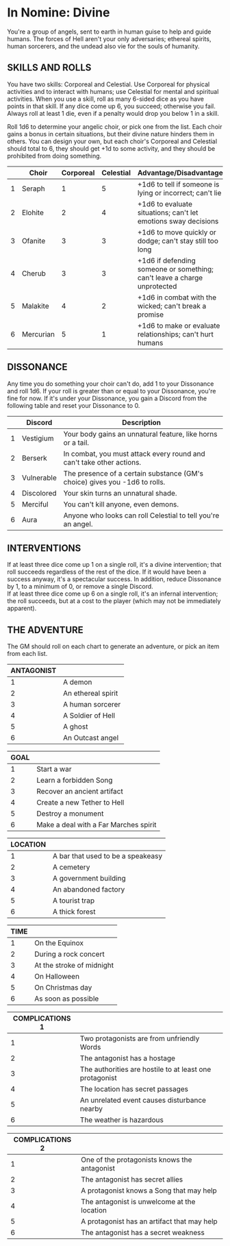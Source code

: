 # In Nomine: Divine

You're a group of angels, sent to earth in human guise to help and guide humans. The forces of Hell aren't your only adversaries; ethereal spirits, human sorcerers, and the undead also vie for the souls of humanity.

## SKILLS AND ROLLS

You have two skills: Corporeal and Celestial. Use Corporeal for physical activities and to interact with humans; use Celestial for mental and spiritual activities. When you use a skill, roll as many 6-sided dice as you have points in that skill. If any dice come up 6, you succeed; otherwise you fail. Always roll at least 1 die, even if a penalty would drop you below 1 in a skill.

Roll 1d6 to determine your angelic choir, or pick one from the list. Each choir gains a bonus in certain situations, but their divine nature hinders them in others. You can design your own, but each choir's Corporeal and Celestial should total to 6, they should get +1d to some activity, and they should be prohibited from doing something.

|  | Choir | Corporeal | Celestial | Advantage/Disadvantage |
| --- | ----- | --------- | --------- | ---------------------- |
| 1 | Seraph | 1 | 5 | +1d6 to tell if someone is lying or incorrect; can't lie |
| 2 | Elohite | 2 | 4 | +1d6 to evaluate situations; can't let emotions sway decisions |
| 3 | Ofanite | 3 | 3 | +1d6 to move quickly or dodge; can't stay still too long |
| 4 | Cherub | 3 | 3 | +1d6 if defending someone or something; can't leave a charge unprotected |
| 5 | Malakite | 4 | 2 | +1d6 in combat with the wicked; can't break a promise |
| 6 | Mercurian | 5 | 1 | +1d6 to make or evaluate relationships; can't hurt humans |

## DISSONANCE

Any time you do something your choir can't do, add 1 to your Dissonance and roll 1d6. If your roll is greater than or equal to your Dissonance, you're fine for now. If it's under your Dissonance, you gain a Discord from the following table and reset your Dissonance to 0.

|  | Discord | Description |
| --- | ------- | ----------- |
| 1 | Vestigium | Your body gains an unnatural feature, like horns or a tail.
| 2 | Berserk | In combat, you must attack every round and can't take other actions.
| 3 | Vulnerable | The presence of a certain substance (GM's choice) gives you -1d6 to rolls.
| 4 | Discolored | Your skin turns an unnatural shade.
| 5 | Merciful | You can't kill anyone, even demons.
| 6 | Aura | Anyone who looks can roll Celestial to tell you're an angel.

## INTERVENTIONS

If at least three dice come up 1 on a single roll, it's a divine intervention; that roll succeeds regardless of the rest of the dice. If it would have been a success anyway, it's a spectacular success. In addition, reduce Dissonance by 1, to a minimum of 0, or remove a single Discord.<br>
If at least three dice come up 6 on a single roll, it's an infernal intervention; the roll succeeds, but at a cost to the player (which may not be immediately apparent).

## THE ADVENTURE

The GM should roll on each chart to generate an adventure, or pick an item from each list.

| ANTAGONIST | |
| --- | ---------- |
| 1 | A demon |
| 2 | An ethereal spirit |
| 3 | A human sorcerer |
| 4 | A Soldier of Hell |
| 5 | A ghost |
| 6 | An Outcast angel |

| GOAL |  |
| --- | ---- |
| 1 | Start a war |
| 2 | Learn a forbidden Song |
| 3 | Recover an ancient artifact |
| 4 | Create a new Tether to Hell |
| 5 | Destroy a monument |
| 6 | Make a deal with a Far Marches spirit |

| LOCATION |  |
| -------- | ---  |
| 1 | A bar that used to be a speakeasy |
| 2 | A cemetery |
| 3 | A government building |
| 4 | An abandoned factory |
| 5 | A tourist trap |
| 6 | A thick forest |

| TIME | |
| ---- | --- |
| 1 | On the Equinox |
| 2 | During a rock concert |
| 3 | At the stroke of midnight |
| 4 | On Halloween |
| 5 | On Christmas day |
| 6 | As soon as possible |

| COMPLICATIONS 1 | |
| --------------- | --- |
| 1 | Two protagonists are from unfriendly Words |
| 2 | The antagonist has a hostage |
| 3 | The authorities are hostile to at least one protagonist |
| 4 | The location has secret passages |
| 5 | An unrelated event causes disturbance nearby |
| 6 | The weather is hazardous |

| COMPLICATIONS 2 | |
| --------------- | --- |
| 1 | One of the protagonists knows the antagonist |
| 2 | The antagonist has secret allies |
| 3 | A protagonist knows a Song that may help |
| 4 | The antagonist is unwelcome at the location |
| 5 | A protagonist has an artifact that may help |
| 6 | The antagonist has a secret weakness | 
